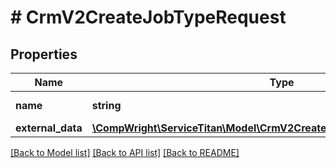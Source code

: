 # # CrmV2CreateJobTypeRequest

## Properties

Name | Type | Description | Notes
------------ | ------------- | ------------- | -------------
**name** | **string** | Name of the job type |
**external_data** | [**\CompWright\ServiceTitan\Model\CrmV2CreateJobTypeRequestExternalData**](CrmV2CreateJobTypeRequestExternalData.md) |  | [optional]

[[Back to Model list]](../../README.md#models) [[Back to API list]](../../README.md#endpoints) [[Back to README]](../../README.md)
